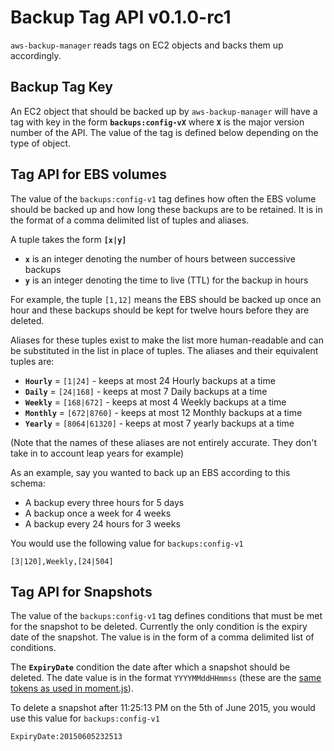# Backup Tag API v0.1.0-rc1

`aws-backup-manager` reads tags on EC2 objects and backs them up accordingly.

## Backup Tag Key

An EC2 object that should be backed up by `aws-backup-manager` will have a tag with key in the form **`backups:config-vX`** where **`X`** is the major version number of the API. The value of the tag is defined below depending on the type of object.

## Tag API for EBS volumes

The value of the `backups:config-v1` tag defines how often the EBS volume should be backed up and how long these backups are to be retained. It is in the format of a comma delimited list of tuples and aliases.

A tuple takes the form **`[x|y]`**

* **`x`** is an integer denoting the number of hours between successive backups
* **`y`** is an integer denoting the time to live (TTL) for the backup in hours

For example, the tuple `[1,12]` means the EBS should be backed up once an hour and these backups should be kept for twelve hours before they are deleted.

Aliases for these tuples exist to make the list more human-readable and can be substituted in the list in place of tuples. The aliases and their equivalent tuples are:

* **`Hourly`** = `[1|24]` - keeps at most 24 Hourly backups at a time
* **`Daily`** = `[24|168]` - keeps at most 7 Daily backups at a time
* **`Weekly`** = `[168|672]` - keeps at most 4 Weekly backups at a time
* **`Monthly`** = `[672|8760]` - keeps at most 12 Monthly backups at a time
* **`Yearly`** = `[8064|61320]` - keeps at most 7 yearly backups at a time

(Note that the names of these aliases are not entirely accurate. They don't take in to account leap years for example)

As an example, say you wanted to back up an EBS according to this schema:

* A backup every three hours for 5 days
* A backup once a week for 4 weeks
* A backup every 24 hours for 3 weeks

You would use the following value for `backups:config-v1`
```
[3|120],Weekly,[24|504]
```

## Tag API for Snapshots

The value of the `backups:config-v1` tag defines conditions that must be met for the snapshot to be deleted. Currently the only condition is the expiry date of the snapshot. The value is in the form of a comma delimited list of conditions.

The **`ExpiryDate`** condition the date after which a snapshot should be deleted. The date value is in the format `YYYYMMddHHmmss` (these are the [same tokens as used in moment.js](http://momentjs.com/docs/#/parsing/string-format/)).

To delete a snapshot after 11:25:13 PM on the 5th of June 2015, you would use this value for `backups:config-v1`
```
ExpiryDate:20150605232513
```
